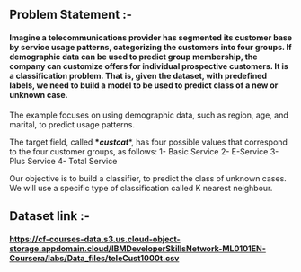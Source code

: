 ## Problem Statement :- 
#### Imagine a telecommunications provider has segmented its customer base by service usage patterns, categorizing the customers into four groups. If demographic data can be used to predict group membership, the company can customize offers for individual prospective customers. It is a classification problem. That is, given the dataset,  with predefined labels, we need to build a model to be used to predict class of a new or unknown case. 

The example focuses on using demographic data, such as region, age, and marital, to predict usage patterns. 

The target field, called <b>**custcat*</b>*, has four possible values that correspond to the four customer groups, as follows:
  1- Basic Service
  2- E-Service
  3- Plus Service
  4- Total Service

Our objective is to build a classifier, to predict the class of unknown cases. We will use a specific type of classification called K nearest neighbour.
 
## Dataset link :- 
#### https://cf-courses-data.s3.us.cloud-object-storage.appdomain.cloud/IBMDeveloperSkillsNetwork-ML0101EN-Coursera/labs/Data_files/teleCust1000t.csv

